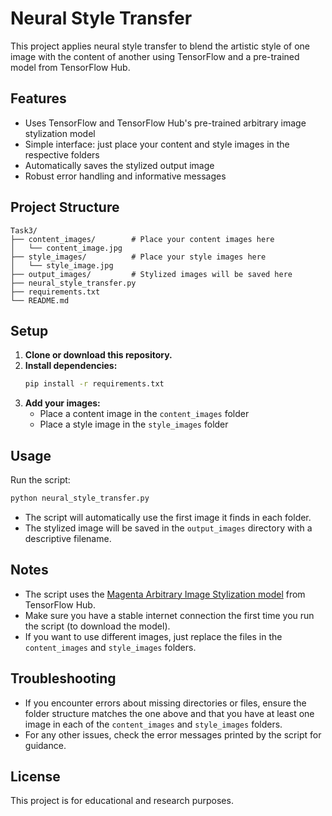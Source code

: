 # Neural Style Transfer

This project applies neural style transfer to blend the artistic style of one image with the content of another using TensorFlow and a pre-trained model from TensorFlow Hub.

## Features
- Uses TensorFlow and TensorFlow Hub's pre-trained arbitrary image stylization model
- Simple interface: just place your content and style images in the respective folders
- Automatically saves the stylized output image
- Robust error handling and informative messages

## Project Structure
```
Task3/
├── content_images/        # Place your content images here
│   └── content_image.jpg
├── style_images/          # Place your style images here
│   └── style_image.jpg
├── output_images/         # Stylized images will be saved here
├── neural_style_transfer.py
├── requirements.txt
└── README.md
```

## Setup
1. **Clone or download this repository.**
2. **Install dependencies:**
   ```bash
   pip install -r requirements.txt
   ```
3. **Add your images:**
   - Place a content image in the `content_images` folder
   - Place a style image in the `style_images` folder

## Usage
Run the script:
```bash
python neural_style_transfer.py
```

- The script will automatically use the first image it finds in each folder.
- The stylized image will be saved in the `output_images` directory with a descriptive filename.

## Notes
- The script uses the [Magenta Arbitrary Image Stylization model](https://tfhub.dev/google/magenta/arbitrary-image-stylization-v1-256/2) from TensorFlow Hub.
- Make sure you have a stable internet connection the first time you run the script (to download the model).
- If you want to use different images, just replace the files in the `content_images` and `style_images` folders.

## Troubleshooting
- If you encounter errors about missing directories or files, ensure the folder structure matches the one above and that you have at least one image in each of the `content_images` and `style_images` folders.
- For any other issues, check the error messages printed by the script for guidance.

## License
This project is for educational and research purposes. 